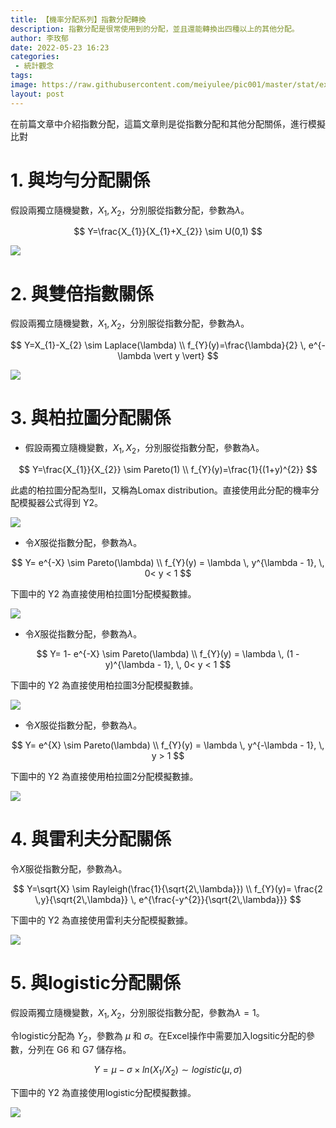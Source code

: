 ```yaml
---
title: 【機率分配系列】指數分配轉換
description: 指數分配是很常使用到的分配，並且還能轉換出四種以上的其他分配。
author: 李玫郁
date: 2022-05-23 16:23
categories:
 - 統計觀念
tags: 
image: https://raw.githubusercontent.com/meiyulee/pic001/master/stat/exponential_dist_0001.jpg
layout: post
---
```



在前篇文章中介紹指數分配，這篇文章則是從指數分配和其他分配關係，進行模擬比對


# 1. 與均勻分配關係

假設兩獨立隨機變數，$X_{1}, X_{2}$，分別服從指數分配，參數為$\lambda$。

$$
Y=\frac{X_{1}}{X_{1}+X_{2}} \sim U(0,1)
$$

![](https://raw.githubusercontent.com/meiyulee/pic001/master/stat/exponential_dist_0002.jpg)


# 2. 與雙倍指數關係

假設兩獨立隨機變數，$X_{1}, X_{2}$，分別服從指數分配，參數為$\lambda$。

$$
Y=X_{1}-X_{2} \sim Laplace(\lambda) \\
f_{Y}(y)=\frac{\lambda}{2} \, e^{-\lambda \vert y \vert}
$$

![](https://github.com/meiyulee/pic001/blob/master/stat/exponential_dist_0003.jpg?raw=true)

# 3. 與柏拉圖分配關係

- 假設兩獨立隨機變數，$X_{1}, X_{2}$，分別服從指數分配，參數為$\lambda$。

$$
Y=\frac{X_{1}}{X_{2}} \sim Pareto(1) \\
f_{Y}(y)=\frac{1}{(1+y)^{2}}
$$

此處的柏拉圖分配為型II，又稱為Lomax distribution。直接使用此分配的機率分配模擬器公式得到 Y2。

![](https://raw.githubusercontent.com/meiyulee/pic001/master/stat/exponential_dist_0007.jpg)

- 令$X$服從指數分配，參數為$\lambda$。

$$
Y= e^{-X} \sim Pareto(\lambda) \\
f_{Y}(y) = \lambda \, y^{\lambda - 1}, \, 0< y < 1
$$

下圖中的 Y2 為直接使用柏拉圖1分配模擬數據。

![](https://raw.githubusercontent.com/meiyulee/pic001/master/stat/exponential_dist_0008.jpg)

- 令$X$服從指數分配，參數為$\lambda$。

$$
Y= 1- e^{-X} \sim Pareto(\lambda) \\
f_{Y}(y) = \lambda \, (1 - y)^{\lambda - 1}, \, 0< y < 1
$$

下圖中的 Y2 為直接使用柏拉圖3分配模擬數據。

![](https://raw.githubusercontent.com/meiyulee/pic001/master/stat/exponential_dist_0005.jpg)

- 令$X$服從指數分配，參數為$\lambda$。

$$
Y= e^{X} \sim Pareto(\lambda) \\
f_{Y}(y) = \lambda \, y^{-\lambda - 1}, \, y > 1
$$

下圖中的 Y2 為直接使用柏拉圖2分配模擬數據。

![](https://raw.githubusercontent.com/meiyulee/pic001/master/stat/exponential_dist_0004.jpg)

# 4. 與雷利夫分配關係

令$X$服從指數分配，參數為$\lambda$。

$$
Y=\sqrt{X} \sim Rayleigh(\frac{1}{\sqrt{2\,\lambda}}) \\
f_{Y}(y)= \frac{2 \,y}{\sqrt{2\,\lambda}} \, e^{\frac{-y^{2}}{\sqrt{2\,\lambda}}}
$$

下圖中的 Y2 為直接使用雷利夫分配模擬數據。

![](https://raw.githubusercontent.com/meiyulee/pic001/master/stat/exponential_dist_0009.jpg)

# 5. 與logistic分配關係

假設兩獨立隨機變數，$X_{1}, X_{2}$，分別服從指數分配，參數為$\lambda = 1$。

令logistic分配為 $Y_{2}$，參數為 $\mu$ 和 $\sigma$。在Excel操作中需要加入logsitic分配的參數，分列在 G6 和 G7 儲存格。

$$
Y = \mu - \sigma \times ln(X_{1} / X_{2}) \sim logistic(\mu, \sigma)
$$

下圖中的 Y2 為直接使用logistic分配模擬數據。

![](https://raw.githubusercontent.com/meiyulee/pic001/master/stat/exponential_dist_0010.jpg)